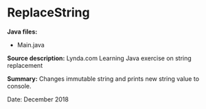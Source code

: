 # ReplaceString

**Java files:** 
* Main.java

**Source description:** Lynda.com Learning Java exercise on string replacement

**Summary:** Changes immutable string and prints new string value to console.

Date: December 2018